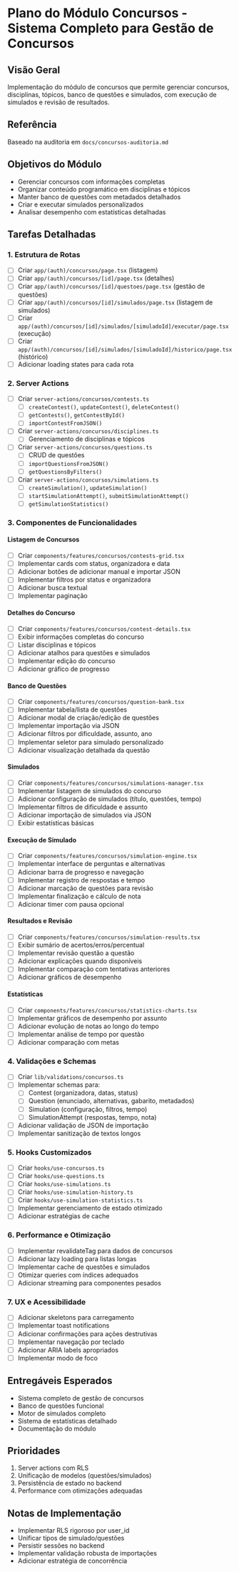 # Plano do Módulo Concursos - Sistema Completo para Gestão de Concursos

## Visão Geral
Implementação do módulo de concursos que permite gerenciar concursos, disciplinas, tópicos, banco de questões e simulados, com execução de simulados e revisão de resultados.

## Referência
Baseado na auditoria em `docs/concursos-auditoria.md`

## Objetivos do Módulo
- Gerenciar concursos com informações completas
- Organizar conteúdo programático em disciplinas e tópicos
- Manter banco de questões com metadados detalhados
- Criar e executar simulados personalizados
- Analisar desempenho com estatísticas detalhadas

## Tarefas Detalhadas

### 1. Estrutura de Rotas
- [ ] Criar `app/(auth)/concursos/page.tsx` (listagem)
- [ ] Criar `app/(auth)/concursos/[id]/page.tsx` (detalhes)
- [ ] Criar `app/(auth)/concursos/[id]/questoes/page.tsx` (gestão de questões)
- [ ] Criar `app/(auth)/concursos/[id]/simulados/page.tsx` (listagem de simulados)
- [ ] Criar `app/(auth)/concursos/[id]/simulados/[simuladoId]/executar/page.tsx` (execução)
- [ ] Criar `app/(auth)/concursos/[id]/simulados/[simuladoId]/historico/page.tsx` (histórico)
- [ ] Adicionar loading states para cada rota

### 2. Server Actions
- [ ] Criar `server-actions/concursos/contests.ts`
  - [ ] `createContest()`, `updateContest()`, `deleteContest()`
  - [ ] `getContests()`, `getContestById()`
  - [ ] `importContestFromJSON()`
- [ ] Criar `server-actions/concursos/disciplines.ts`
  - [ ] Gerenciamento de disciplinas e tópicos
- [ ] Criar `server-actions/concursos/questions.ts`
  - [ ] CRUD de questões
  - [ ] `importQuestionsFromJSON()`
  - [ ] `getQuestionsByFilters()`
- [ ] Criar `server-actions/concursos/simulations.ts`
  - [ ] `createSimulation()`, `updateSimulation()`
  - [ ] `startSimulationAttempt()`, `submitSimulationAttempt()`
  - [ ] `getSimulationStatistics()`

### 3. Componentes de Funcionalidades

#### Listagem de Concursos
- [ ] Criar `components/features/concursos/contests-grid.tsx`
- [ ] Implementar cards com status, organizadora e data
- [ ] Adicionar botões de adicionar manual e importar JSON
- [ ] Implementar filtros por status e organizadora
- [ ] Adicionar busca textual
- [ ] Implementar paginação

#### Detalhes do Concurso
- [ ] Criar `components/features/concursos/contest-details.tsx`
- [ ] Exibir informações completas do concurso
- [ ] Listar disciplinas e tópicos
- [ ] Adicionar atalhos para questões e simulados
- [ ] Implementar edição do concurso
- [ ] Adicionar gráfico de progresso

#### Banco de Questões
- [ ] Criar `components/features/concursos/question-bank.tsx`
- [ ] Implementar tabela/lista de questões
- [ ] Adicionar modal de criação/edição de questões
- [ ] Implementar importação via JSON
- [ ] Adicionar filtros por dificuldade, assunto, ano
- [ ] Implementar seletor para simulado personalizado
- [ ] Adicionar visualização detalhada da questão

#### Simulados
- [ ] Criar `components/features/concursos/simulations-manager.tsx`
- [ ] Implementar listagem de simulados do concurso
- [ ] Adicionar configuração de simulados (título, questões, tempo)
- [ ] Implementar filtros de dificuldade e assunto
- [ ] Adicionar importação de simulados via JSON
- [ ] Exibir estatísticas básicas

#### Execução de Simulado
- [ ] Criar `components/features/concursos/simulation-engine.tsx`
- [ ] Implementar interface de perguntas e alternativas
- [ ] Adicionar barra de progresso e navegação
- [ ] Implementar registro de respostas e tempo
- [ ] Adicionar marcação de questões para revisão
- [ ] Implementar finalização e cálculo de nota
- [ ] Adicionar timer com pausa opcional

#### Resultados e Revisão
- [ ] Criar `components/features/concursos/simulation-results.tsx`
- [ ] Exibir sumário de acertos/erros/percentual
- [ ] Implementar revisão questão a questão
- [ ] Adicionar explicações quando disponíveis
- [ ] Implementar comparação com tentativas anteriores
- [ ] Adicionar gráficos de desempenho

#### Estatísticas
- [ ] Criar `components/features/concursos/statistics-charts.tsx`
- [ ] Implementar gráficos de desempenho por assunto
- [ ] Adicionar evolução de notas ao longo do tempo
- [ ] Implementar análise de tempo por questão
- [ ] Adicionar comparação com metas

### 4. Validações e Schemas
- [ ] Criar `lib/validations/concursos.ts`
- [ ] Implementar schemas para:
  - [ ] Contest (organizadora, datas, status)
  - [ ] Question (enunciado, alternativas, gabarito, metadados)
  - [ ] Simulation (configuração, filtros, tempo)
  - [ ] SimulationAttempt (respostas, tempo, nota)
- [ ] Adicionar validação de JSON de importação
- [ ] Implementar sanitização de textos longos

### 5. Hooks Customizados
- [ ] Criar `hooks/use-concursos.ts`
- [ ] Criar `hooks/use-questions.ts`
- [ ] Criar `hooks/use-simulations.ts`
- [ ] Criar `hooks/use-simulation-history.ts`
- [ ] Criar `hooks/use-simulation-statistics.ts`
- [ ] Implementar gerenciamento de estado otimizado
- [ ] Adicionar estratégias de cache

### 6. Performance e Otimização
- [ ] Implementar revalidateTag para dados de concursos
- [ ] Adicionar lazy loading para listas longas
- [ ] Implementar cache de questões e simulados
- [ ] Otimizar queries com índices adequados
- [ ] Adicionar streaming para componentes pesados

### 7. UX e Acessibilidade
- [ ] Adicionar skeletons para carregamento
- [ ] Implementar toast notifications
- [ ] Adicionar confirmações para ações destrutivas
- [ ] Implementar navegação por teclado
- [ ] Adicionar ARIA labels apropriados
- [ ] Implementar modo de foco

## Entregáveis Esperados
- Sistema completo de gestão de concursos
- Banco de questões funcional
- Motor de simulados completo
- Sistema de estatísticas detalhado
- Documentação do módulo

## Prioridades
1. Server actions com RLS
2. Unificação de modelos (questões/simulados)
3. Persistência de estado no backend
4. Performance com otimizações adequadas

## Notas de Implementação
- Implementar RLS rigoroso por user_id
- Unificar tipos de simulado/questões
- Persistir sessões no backend
- Implementar validação robusta de importações
- Adicionar estratégia de concorrência